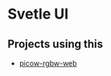 # Svetle UI

## Projects using this

- [picow-rgbw-web](https://github.com/knackwurstking/picow-rgbw-web.git)
